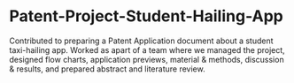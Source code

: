 # Patent-Project-Student-Hailing-App
Contributed to preparing a Patent Application document about a student taxi-hailing app. 
Worked as apart of a team where we managed the project, designed flow charts, application 
previews, material & methods, discussion & results, and prepared abstract and literature 
review.
